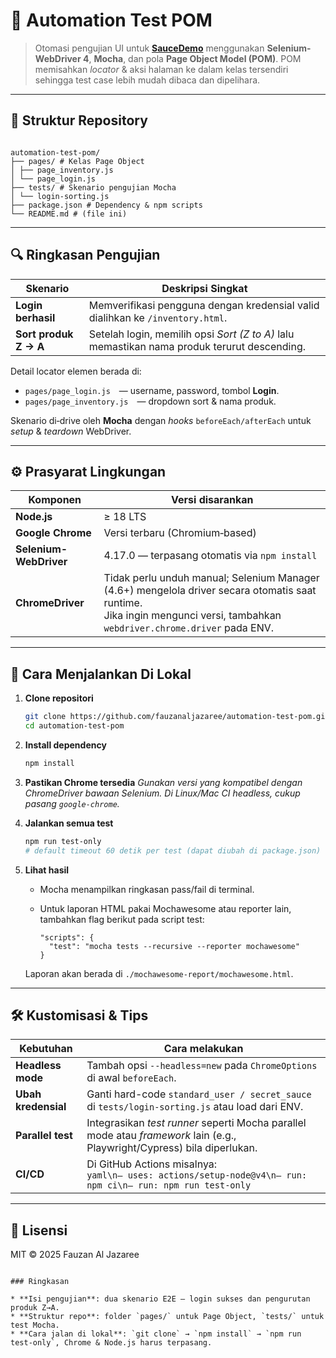 # 🧪 Automation Test POM

> Otomasi pengujian UI untuk **[SauceDemo](https://www.saucedemo.com/)** menggunakan **Selenium-WebDriver 4**, **Mocha**, dan pola **Page Object Model (POM)**.
> POM memisahkan _locator_ & aksi halaman ke dalam kelas tersendiri sehingga test case lebih mudah dibaca dan dipelihara.

---

## 📂 Struktur Repository

```

automation-test-pom/
├── pages/ # Kelas Page Object
│ ├── page_inventory.js
│ └── page_login.js
├── tests/ # Skenario pengujian Mocha
│ └── login-sorting.js
├── package.json # Dependency & npm scripts
└── README.md # (file ini)

```

---

## 🔍 Ringkasan Pengujian

| Skenario              | Deskripsi Singkat                                                                           |
| --------------------- | ------------------------------------------------------------------------------------------- |
| **Login berhasil**    | Memverifikasi pengguna dengan kredensial valid dialihkan ke `/inventory.html`.              |
| **Sort produk Z → A** | Setelah login, memilih opsi _Sort (Z to A)_ lalu memastikan nama produk terurut descending. |

Detail locator elemen berada di:

- `pages/page_login.js` — username, password, tombol **Login**.
- `pages/page_inventory.js` — dropdown sort & nama produk.

Skenario di‐drive oleh **Mocha** dengan _hooks_ `beforeEach/afterEach` untuk _setup_ & _teardown_ WebDriver.

---

## ⚙️ Prasyarat Lingkungan

| Komponen               | Versi disarankan                                                                                                                                                             |
| ---------------------- | ---------------------------------------------------------------------------------------------------------------------------------------------------------------------------- |
| **Node.js**            | ≥ 18 LTS                                                                                                                                                                     |
| **Google Chrome**      | Versi terbaru (Chromium‐based)                                                                                                                                               |
| **Selenium-WebDriver** | 4.17.0 — terpasang otomatis via `npm install`                                                                                                                                |
| **ChromeDriver**       | Tidak perlu unduh manual; Selenium Manager (4.6+) mengelola driver secara otomatis saat runtime.<br>Jika ingin mengunci versi, tambahkan `webdriver.chrome.driver` pada ENV. |

---

## 🚀 Cara Menjalankan Di Lokal

1. **Clone repositori**

   ```bash
   git clone https://github.com/fauzanaljazaree/automation-test-pom.git
   cd automation-test-pom
   ```

2. **Install dependency**

   ```bash
   npm install
   ```

3. **Pastikan Chrome tersedia**
   _Gunakan versi yang kompatibel dengan ChromeDriver bawaan Selenium.
   Di Linux/Mac CI headless, cukup pasang `google-chrome`._

4. **Jalankan semua test**

   ```bash
   npm run test-only
   # default timeout 60 detik per test (dapat diubah di package.json)
   ```

5. **Lihat hasil**

   - Mocha menampilkan ringkasan pass/fail di terminal.
   - Untuk laporan HTML pakai Mochawesome atau reporter lain, tambahkan flag berikut pada script test:

     ```jsonc
     "scripts": {
       "test": "mocha tests --recursive --reporter mochawesome"
     }
     ```

   Laporan akan berada di `./mochawesome-report/mochawesome.html`.

---

## 🛠️ Kustomisasi & Tips

| Kebutuhan           | Cara melakukan                                                                                                           |
| ------------------- | ------------------------------------------------------------------------------------------------------------------------ |
| **Headless mode**   | Tambah opsi `--headless=new` pada `ChromeOptions` di awal `beforeEach`.                                                  |
| **Ubah kredensial** | Ganti hard-code `standard_user / secret_sauce` di `tests/login-sorting.js` atau load dari ENV.                           |
| **Parallel test**   | Integrasikan _test runner_ seperti Mocha parallel mode atau _framework_ lain (e.g., Playwright/Cypress) bila diperlukan. |
| **CI/CD**           | Di GitHub Actions misalnya:<br>`yaml\n– uses: actions/setup-node@v4\n– run: npm ci\n– run: npm run test-only`            |

---

## 📄 Lisensi

MIT © 2025 Fauzan Al Jazaree

```

### Ringkasan

* **Isi pengujian**: dua skenario E2E – login sukses dan pengurutan produk Z→A.
* **Struktur repo**: folder `pages/` untuk Page Object, `tests/` untuk test Mocha.
* **Cara jalan di lokal**: `git clone` → `npm install` → `npm run test-only`, Chrome & Node.js harus terpasang.
```
